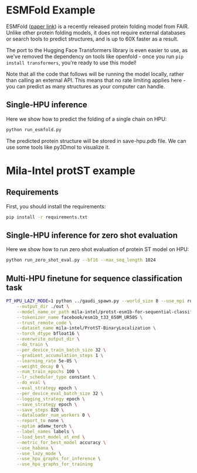 <!---
Copyright 2023 The HuggingFace Team. All rights reserved.

Licensed under the Apache License, Version 2.0 (the "License");
you may not use this file except in compliance with the License.
You may obtain a copy of the License at

    http://www.apache.org/licenses/LICENSE-2.0

Unless required by applicable law or agreed to in writing, software
distributed under the License is distributed on an "AS IS" BASIS,
WITHOUT WARRANTIES OR CONDITIONS OF ANY KIND, either express or implied.
See the License for the specific language governing permissions and
limitations under the License.
-->

# ESMFold Example

ESMFold ([paper link](https://www.biorxiv.org/content/10.1101/2022.07.20.500902v2)) is a recently released protein folding model from FAIR. Unlike other protein folding models, it does not require external databases or search tools to predict structures, and is up to 60X faster as a result.

The port to the Hugging Face Transformers library is even easier to use, as we've removed the dependency on tools like openfold - once you run `pip install transformers`, you're ready to use this model!

Note that all the code that follows will be running the model locally, rather than calling an external API. This means that no rate limiting applies here - you can predict as many structures as your computer can handle.

## Single-HPU inference

Here we show how to predict the folding of a single chain on HPU:

```bash
python run_esmfold.py
```
The predicted protein structure will be stored in save-hpu.pdb file. We can use some tools like py3Dmol to visualize it.


# Mila-Intel protST example

## Requirements

First, you should install the requirements:
```bash
pip install -r requirements.txt
```

## Single-HPU inference for zero shot evaluation
Here we show how to run zero shot evaluation of protein ST model on HPU:

```bash
python run_zero_shot_eval.py --bf16 --max_seq_length 1024
```
## Multi-HPU finetune for sequence classification task

```bash
PT_HPU_LAZY_MODE=1 python ../gaudi_spawn.py --world_size 8 --use_mpi run_sequence_classification.py \
    --output_dir ./out \
    --model_name_or_path mila-intel/protst-esm1b-for-sequential-classification \
    --tokenizer_name facebook/esm1b_t33_650M_UR50S \
    --trust_remote_code \
    --dataset_name mila-intel/ProtST-BinaryLocalization \
    --torch_dtype bfloat16 \
    --overwrite_output_dir \
    --do_train \
    --per_device_train_batch_size 32 \
    --gradient_accumulation_steps 1 \
    --learning_rate 5e-05 \
    --weight_decay 0 \
    --num_train_epochs 100 \
    --lr_scheduler_type constant \
    --do_eval \
    --eval_strategy epoch \
    --per_device_eval_batch_size 32 \
    --logging_strategy epoch \
    --save_strategy epoch \
    --save_steps 820 \
    --dataloader_num_workers 0 \
    --report_to none \
    --optim adamw_torch \
    --label_names labels \
    --load_best_model_at_end \
    --metric_for_best_model accuracy \
    --use_habana \
    --use_lazy_mode \
    --use_hpu_graphs_for_inference \
    --use_hpu_graphs_for_training
```

